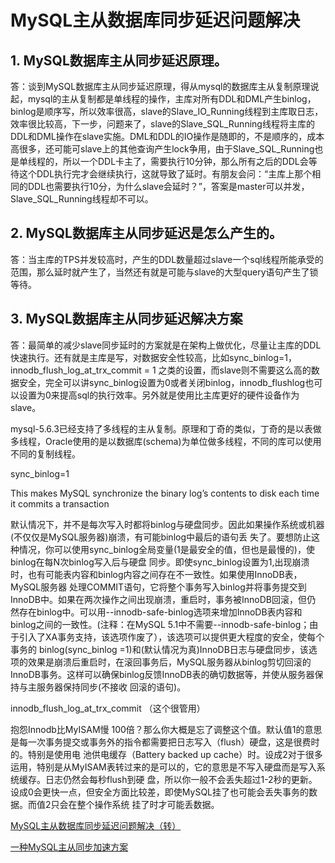 # MySQL主从数据库同步延迟问题解决

## 1. MySQL数据库主从同步延迟原理。

答：谈到MySQL数据库主从同步延迟原理，得从mysql的数据库主从复制原理说起，mysql的主从复制都是单线程的操作，主库对所有DDL和DML产生binlog，binlog是顺序写，所以效率很高，slave的Slave_IO_Running线程到主库取日志，效率很比较高，下一步，问题来了，slave的Slave_SQL_Running线程将主库的DDL和DML操作在slave实施。DML和DDL的IO操作是随即的，不是顺序的，成本高很多，还可能可slave上的其他查询产生lock争用，由于Slave_SQL_Running也是单线程的，所以一个DDL卡主了，需要执行10分钟，那么所有之后的DDL会等待这个DDL执行完才会继续执行，这就导致了延时。有朋友会问：“主库上那个相同的DDL也需要执行10分，为什么slave会延时？”，答案是master可以并发，Slave_SQL_Running线程却不可以。

## 2. MySQL数据库主从同步延迟是怎么产生的。

答：当主库的TPS并发较高时，产生的DDL数量超过slave一个sql线程所能承受的范围，那么延时就产生了，当然还有就是可能与slave的大型query语句产生了锁等待。

## 3. MySQL数据库主从同步延迟解决方案

答：最简单的减少slave同步延时的方案就是在架构上做优化，尽量让主库的DDL快速执行。还有就是主库是写，对数据安全性较高，比如sync_binlog=1，innodb_flush_log_at_trx_commit = 1 之类的设置，而slave则不需要这么高的数据安全，完全可以讲sync_binlog设置为0或者关闭binlog，innodb_flushlog也可以设置为0来提高sql的执行效率。另外就是使用比主库更好的硬件设备作为slave。

mysql-5.6.3已经支持了多线程的主从复制。原理和丁奇的类似，丁奇的是以表做多线程，Oracle使用的是以数据库(schema)为单位做多线程，不同的库可以使用不同的复制线程。

sync_binlog=1

This makes MySQL synchronize the binary log’s contents to disk each time it commits a transaction

默认情况下，并不是每次写入时都将binlog与硬盘同步。因此如果操作系统或机器(不仅仅是MySQL服务器)崩溃，有可能binlog中最后的语句丢 失了。要想防止这种情况，你可以使用sync_binlog全局变量(1是最安全的值，但也是最慢的)，使binlog在每N次binlog写入后与硬盘 同步。即使sync_binlog设置为1,出现崩溃时，也有可能表内容和binlog内容之间存在不一致性。如果使用InnoDB表，MySQL服务器 处理COMMIT语句，它将整个事务写入binlog并将事务提交到InnoDB中。如果在两次操作之间出现崩溃，重启时，事务被InnoDB回滚，但仍 然存在binlog中。可以用--innodb-safe-binlog选项来增加InnoDB表内容和binlog之间的一致性。(注释：在MySQL 5.1中不需要--innodb-safe-binlog；由于引入了XA事务支持，该选项作废了），该选项可以提供更大程度的安全，使每个事务的 binlog(sync_binlog =1)和(默认情况为真)InnoDB日志与硬盘同步，该选项的效果是崩溃后重启时，在滚回事务后，MySQL服务器从binlog剪切回滚的 InnoDB事务。这样可以确保binlog反馈InnoDB表的确切数据等，并使从服务器保持与主服务器保持同步(不接收 回滚的语句)。

innodb_flush_log_at_trx_commit （这个很管用）

抱怨Innodb比MyISAM慢 100倍？那么你大概是忘了调整这个值。默认值1的意思是每一次事务提交或事务外的指令都需要把日志写入（flush）硬盘，这是很费时的。特别是使用电 池供电缓存（Battery backed up cache）时。设成2对于很多运用，特别是从MyISAM表转过来的是可以的，它的意思是不写入硬盘而是写入系统缓存。日志仍然会每秒flush到硬 盘，所以你一般不会丢失超过1-2秒的更新。设成0会更快一点，但安全方面比较差，即使MySQL挂了也可能会丢失事务的数据。而值2只会在整个操作系统 挂了时才可能丢数据。


[MySQL主从数据库同步延迟问题解决（转）](http://www.cnblogs.com/sandea/p/5605044.html)

 [一种MySQL主从同步加速方案](http://dinglin.iteye.com/blog/1179574)

